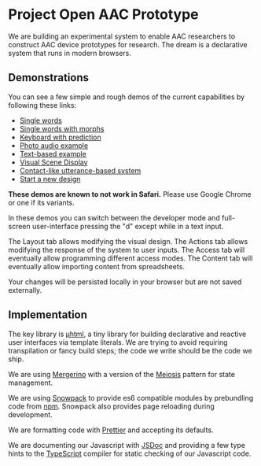# Project Open AAC Prototype

We are building an experimental system to enable AAC researchers to construct AAC device prototypes for research. The dream is a declarative system that runs in modern browsers.

## Demonstrations

You can see a few simple and rough demos of the current capabilities by following these links:

- <a href="https://unc-project-open-aac.github.io/OS-DPI/?fetch=examples/updated/grid_ex_1.osdpi">Single words</a>
- <a href="https://unc-project-open-aac.github.io/OS-DPI/?fetch=examples/updated/60_Core_Example_1.osdpi">Single words with morphs</a>
- <a href="https://unc-project-open-aac.github.io/OS-DPI/?fetch=examples/updated/Keyboard_Predict_Example_1.osdpi">Keyboard with prediction</a>
- <a href="https://unc-project-open-aac.github.io/OS-DPI/?fetch=examples/updated/Photo_Audio_Example_1.osdpi">Photo audio example</a>
- <a href="https://unc-project-open-aac.github.io/OS-DPI/?fetch=examples/updated/Text_based_Example_1.osdpi">Text-based example</a>
- <a href="https://unc-project-open-aac.github.io/OS-DPI/?fetch=examples/updated/VSD_Example_1.osdpi">Visual Scene Display</a>
- <a href="https://unc-project-open-aac.github.io/OS-DPI/?fetch=examples/updated/Utterance_based_Contact.osdpi">Contact-like utterance-based system</a>
- <a href="https://unc-project-open-aac.github.io/OS-DPI/#new">Start a new design</a>

**These demos are known to not work in Safari.** Please use Google Chrome or one if its variants.

In these demos you can switch between the developer mode and full-screen user-interface pressing the "d" except while in a text input.

The Layout tab allows modifying the visual design. The Actions tab allows modifying the response of the system to user inputs. The Access tab will eventually allow programming different access modes. The Content tab will eventually allow importing content from spreadsheets.

Your changes will be persisted locally in your browser but are not saved externally.

## Implementation

The key library is <a href="https://github.com/WebReflection/uhtml">&mu;html</a>, a tiny library for building declarative and reactive user interfaces via template literals. We are trying to avoid requiring transpilation or fancy build steps; the code we write should be the code we ship.

We are using <a href="https://github.com/fuzetsu/mergerino">Mergerino</a> with a version of the <a href="http://meiosis.js.org/">Meiosis</a> pattern for state management.

We are using <a href="https://www.snowpack.dev/">Snowpack</a> to provide es6 compatible modules by prebundling code from <a href="https://www.npmjs.com/">npm</a>. Snowpack also provides page reloading during development.

We are formatting code with <a href="https://prettier.io/">Prettier</a> and accepting its defaults.

We are documenting our Javascript with <a href="https://jsdoc.app/">JSDoc</a> and providing a few type hints to the <a href="https://www.typescriptlang.org/">TypeScript</a> compiler for static checking of our Javascript code.
